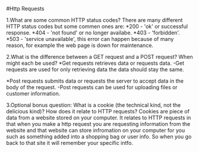 #Http Requests

1.What are some common HTTP status codes?
    There are many different HTTP status codes but some commen ones are:
      *200 - 'ok' or successful response.
      *404 - 'not found' or no longer availabe.
      *403 - 'forbidden'.
      *503 - 'service unavailable', this error can happen because of many reason, for example the web page is down for maintenance.

2.What is the difference between a GET request and a POST request? When might each be used?
  *Get requests retrieves data or requests data.
    -Get requests are used for only retrieving data the data should stay the same.

  *Post requests submits data or requests the server to accept data in the body of the request.
    -Post requests can be used for uploading files or customer information.

3.Optional bonus question: What is a cookie (the technical kind, not the delicious kind)? How does it relate to HTTP requests?
  Cookies are piece of data from a website stored on your computer. It relates to HTTP requests in that when you make a http request you are requesting information from the website and that website can store infromation on your computer for you such as something added into a shopping bag or user info. So when you go back to that site it will remember your specific intfo.